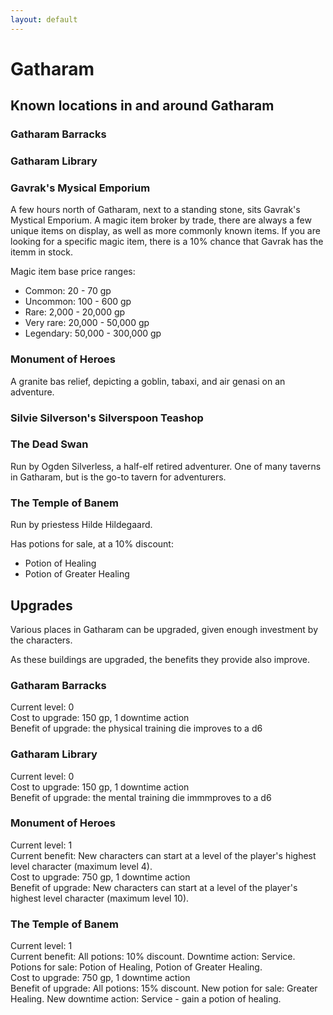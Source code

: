 ```yaml
---
layout: default
---
```


# Gatharam

## Known locations in and around Gatharam

### Gatharam Barracks

### Gatharam Library

### Gavrak's Mysical Emporium

A few hours north of Gatharam, next to a standing stone, sits Gavrak's Mystical Emporium. A magic item broker by trade, there are always a few unique items on display, as well as more commonly known items. If you are looking for a specific magic item, there is a 10% chance that Gavrak has the itemm in stock.

Magic item base price ranges:  
- Common: 20 - 70 gp
- Uncommon: 100 - 600 gp
- Rare: 2,000 - 20,000 gp
- Very rare: 20,000 - 50,000 gp
- Legendary: 50,000 - 300,000 gp

### Monument of Heroes

A granite bas relief, depicting a goblin, tabaxi, and air genasi on an adventure.

### Silvie Silverson's Silverspoon Teashop

### The Dead Swan

Run by Ogden Silverless, a half-elf retired adventurer. One of many taverns in Gatharam, but is the go-to tavern for adventurers.

### The Temple of Banem

Run by priestess Hilde Hildegaard.

Has potions for sale, at a 10% discount:
- Potion of Healing
- Potion of Greater Healing

## Upgrades

Various places in Gatharam can be upgraded, given enough investment by the characters. 

As these buildings are upgraded, the benefits they provide also improve.

### Gatharam Barracks

Current level: 0  
Cost to upgrade: 150 gp, 1 downtime action  
Benefit of upgrade: the physical training die improves to a d6

### Gatharam Library

Current level: 0  
Cost to upgrade: 150 gp, 1 downtime action  
Benefit of upgrade: the mental training die immmproves to a d6

### Monument of Heroes

Current level: 1  
Current benefit: New characters can start at a level of the player's highest level character (maximum level 4).  
Cost to upgrade: 750 gp, 1 downtime action  
Benefit of upgrade: New characters can start at a level of the player's highest level character (maximum level 10).

### The Temple of Banem

Current level: 1  
Current benefit: All potions: 10% discount. Downtime action: Service. Potions for sale: Potion of Healing, Potion of Greater Healing.  
Cost to upgrade: 750 gp, 1 downtime action  
Benefit of upgrade: All potions: 15% discount. New potion for sale: Greater Healing. New downtime action: Service - gain a potion of healing.
